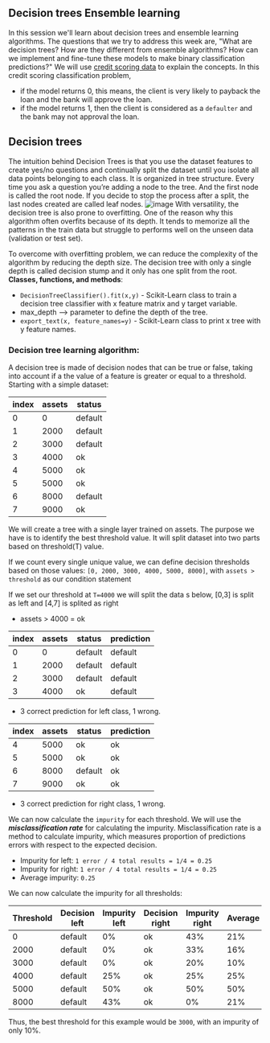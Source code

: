 ## Decision trees Ensemble learning
In this session we'll learn about decision trees and ensemble learning algorithms. The questions that we try to address this week are, "What are decision trees? How are they different from ensemble algorithms? How can we implement and fine-tune these models to make binary classification predictions?"
We will use [credit scoring data](https://github.com/gastonstat/CreditScoring) to explain the concepts.
In this credit scoring classification problem, 
- if the model returns 0, this means, the client is very likely to payback the loan and the bank will approve the loan.  
- if the model returns 1, then the client is considered as a `defaulter` and the bank may not approval the loan.
## Decision trees
The intuition behind Decision Trees is that you use the dataset features to create yes/no questions and continually split the dataset until you isolate all data points belonging to each class. It is organized in tree structure.
Every time you ask a question you’re adding a node to the tree. And the first node is called the root node.
If you decide to stop the process after a split, the last nodes created are called leaf nodes.
![image](https://user-images.githubusercontent.com/76126029/196307942-5dffda2d-aff0-438c-82cb-f12453829a04.png)
With versatility, the decision tree is also prone to overfitting. One of the reason why this algorithm often overfits because of its depth. It tends to memorize all the patterns in the train data but struggle to performs well on the unseen data (validation or test set).

To overcome with overfitting problem, we can reduce the complexity of the algorithm by reducing the depth size.
The decision tree with only a single depth is called decision stump and it only has one split from the root.
**Classes, functions, and methods**:
* `DecisionTreeClassifier().fit(x,y)` - Scikit-Learn class to train a decision tree classifier with x feature matrix and y target variable.
* max_depth --> parameter to define the depth of the tree.
* `export_text(x, feature_names=y)` - Scikit-Learn class to print x tree with y feature names.
### Decision tree learning algorithm:
A decision tree is made of decision nodes that can be true or false, taking into account if a the value of a feature is greater or equal to a threshold.
Starting with a simple dataset:

| index | assets | status |
| --- | --- | --- |
| 0 | 0 | default |
| 1 | 2000 | default |
| 2 | 3000 | default |
| 3 | 4000 | ok |
| 4 | 5000 | ok |
| 5 | 5000 | ok |
| 6 | 8000 | default |
| 7 | 9000 | ok |

We will create a tree with a single layer trained on assets. The purpose we have is to identify the best threshold value. It will split dataset into two parts based on threshold(T) value.

If we count every single unique value, we can define decision thresholds based on those values: `[0, 2000, 3000, 4000, 5000, 8000]`, with `assets > threshold` as our condition statement

If we set our threshold at `T=4000` we will split the data s below, [0,3] is split as left and [4,7] is splited as right

* assets > 4000 = ok

| index | assets | status | prediction |
| --- | --- | --- | --- |
| 0 | 0 | default | default |
| 1 | 2000 | default | default |
| 2 | 3000 | default | default |
| 3 | 4000 | ok | default |

* 3 correct prediction for left class, 1 wrong.

| index | assets | status | prediction |
| --- | --- | --- | --- |
| 4 | 5000 | ok | ok |
| 5 | 5000 | ok | ok |
| 6 | 8000 | default | ok |
| 7 | 9000 | ok | ok |

* 3 correct prediction for right class, 1 wrong.

We can now calculate the `impurity` for each threshold. We will use the ***misclassification rate*** for calculating the impurity. Misclassification rate is a method to calculate impurity, which measures proportion of predictions errors with respect to the expected decision.

* Impurity for left: `1 error / 4 total results = 1/4 = 0.25`
* Impurity for right: `1 error / 4 total results = 1/4 = 0.25`
* Average impurity: `0.25`

We can now calculate the impurity for all thresholds:

| Threshold | Decision left | Impurity left | Decision right | Impurity right | Average |
| --- | --- | --- | --- | --- | --- |
| 0 | default | 0% | ok | 43% | 21% |
| 2000 | default | 0% | ok | 33% | 16% |
| 3000 | default | 0% | ok | 20% | 10% |
| 4000 | default | 25% | ok | 25% | 25% |
| 5000 | default | 50% | ok | 50% | 50% |
| 8000 | default | 43% | ok | 0% | 21% |

Thus, the best threshold for this example would be `3000`, with an impurity of only 10%. 
